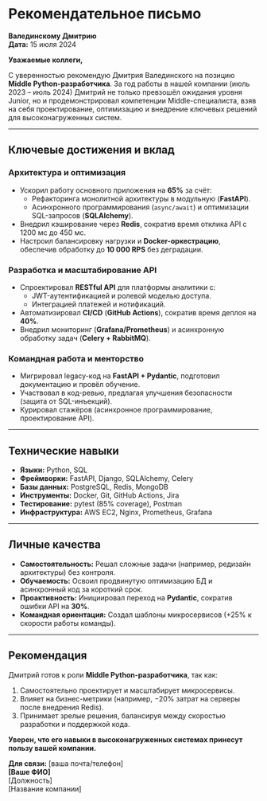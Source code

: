 # Рекомендательное письмо  
**Валединскому Дмитрию**  
**Дата:** 15 июля 2024  

**Уважаемые коллеги,**  

С уверенностью рекомендую Дмитрия Валединского на позицию **Middle Python-разработчика**. 
За год работы в нашей компании (июль 2023 – июль 2024) Дмитрий не только превзошёл ожидания уровня Junior, 
но и продемонстрировал компетенции Middle-специалиста, взяв на себя проектирование,
оптимизацию и внедрение ключевых решений для высоконагруженных систем.  

---

## Ключевые достижения и вклад  

### Архитектура и оптимизация  
- Ускорил работу основного приложения на **65%** за счёт:  
  - Рефакторинга монолитной архитектуры в модульную (**FastAPI**).  
  - Асинхронного программирования (`async/await`) и оптимизации SQL-запросов (**SQLAlchemy**).  
- Внедрил кэширование через **Redis**, сократив время отклика API с 1200 мс до 450 мс.  
- Настроил балансировку нагрузки и **Docker-оркестрацию**, обеспечив обработку до **10 000 RPS** без деградации.  

### Разработка и масштабирование API  
- Спроектировал **RESTful API** для платформы аналитики с:  
  - JWT-аутентификацией и ролевой моделью доступа.  
  - Интеграцией платежей и нотификаций.  
- Автоматизировал **CI/CD** (**GitHub Actions**), сократив время деплоя на **40%**.  
- Внедрил мониторинг (**Grafana/Prometheus**) и асинхронную обработку задач (**Celery + RabbitMQ**).  

### Командная работа и менторство  
- Мигрировал legacy-код на **FastAPI + Pydantic**, подготовил документацию и провёл обучение.  
- Участвовал в код-ревью, предлагая улучшения безопасности (защита от SQL-инъекций).  
- Курировал стажёров (асинхронное программирование, проектирование API).  

---

## Технические навыки  
- **Языки:** Python, SQL  
- **Фреймворки:** FastAPI, Django, SQLAlchemy, Celery  
- **Базы данных:** PostgreSQL, Redis, MongoDB  
- **Инструменты:** Docker, Git, GitHub Actions, Jira  
- **Тестирование:** pytest (85% coverage), Postman  
- **Инфраструктура:** AWS EC2, Nginx, Prometheus, Grafana  

---

## Личные качества  
- **Самостоятельность:** Решал сложные задачи (например, редизайн архитектуры) без контроля.  
- **Обучаемость:** Освоил продвинутую оптимизацию БД и асинхронный код за короткий срок.  
- **Проактивность:** Инициировал переход на **Pydantic**, сократив ошибки API на **30%**.  
- **Командная ориентация:** Создал шаблоны микросервисов (+25% к скорости работы команды).  

---

## Рекомендация  
Дмитрий готов к роли **Middle Python-разработчика**, так как:  
1. Самостоятельно проектирует и масштабирует микросервисы.  
2. Влияет на бизнес-метрики (например, −20% затрат на серверы после внедрения Redis).  
3. Принимает зрелые решения, балансируя между скоростью разработки и поддержкой кода.  

**Уверен, что его навыки в высоконагруженных системах принесут пользу вашей компании.**  

**Для связи:** [ваша почта/телефон]  
**[Ваше ФИО]**  
[Должность]  
[Название компании]  